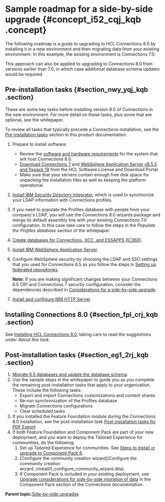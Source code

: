 # Sample roadmap for a side-by-side upgrade {#concept_i52_cqj_kqb .concept}

The following roadmap is a guide to upgrading to HCL Connections 8.0 by installing it in a new environment and then migrating data from your existing environment. In this example, the existing environment is Connections 7.0.

This approach can also be applied to upgrading to Connections 8.0 from versions earlier than 7.0, in which case additional database schema updates would be required.

## Pre-installation tasks {#section_nwy_yqj_kqb .section}

These are some key tasks before installing version 8.0 of Connections in the new environment. For more detail on these tasks, plus some that are optional, see the whitepaper.

To review all tasks that typically precede a Connections installation, see the [Pre-installation tasks](../install/c_preinstall_actions.md) section in this product documentation.

1.  Prepare to install software:
    -   Review the [software and hardware requirements](https://support.hcltechsw.com/csm?id=kb_article&sysparm_article=KB0073654) for the system that will host Connections 8.0.
    -   [Download Connections 7](https://id.hcltechsw.com/login/login.htm?fromURI=%2Fapp%2Fhclcust_licensedownloadportal_1%2Fexk8jshjulHatp2g8357%2Fsso%2Fsaml%3FSAMLRequest%3DhZJPb9swDMW%252FiqF7%252FBdeDSEJ4MYdFqAbirTboZdAkOlZnSxpItVk336yg23tJTsJIPnE93vgGsWkHW8DjeYAPwMgJedJG%252BRLY8OCN9wKVMiNmAA5Sf7Yfr7nZZpz5y1ZaTV7I7muEIjgSVnDkn23Yce8qauqa6qqqT%252FkVVt0Xb2ry%252BLu9rat7mKHJd%252FAY5zfsCiPIsQAe4MkDMVSXhar%252FGZVNk95wfOc5%252FUzS7rIoIygRTUSOeRZpvp0lJpAjnhKpZ0y4VwWKzIgHbWSYBB6ezLait5ZT0IfiwzOP5oXHF%252BC%252FiTIld%252Bbqr7JEG02g7JkZ6No9nGNWF6GuAzex3elJhfXKWLJR%252BslLMFv2CA0woz3EBNSr%252FC30v4JbF4WJvCP4F%252Bj3a%252BH%252B39wkQPtQCfhIR00nA2QdeCXCHChnUBrazJnkQ6AbvbEtusZgy%252BR%252Bu1%252F%252F1hnb8fXl7v5Enn33YONSL9moElciaNIi6Wi%252BtWwjPJg0IFUg4I%252BokaLp50HQRGffACWbS9L39%252Fn9jc%253D%26RelayState%3D%252Fflexnet%252Foperationsportal%252Flogon.do%253Fauthtype%253Dexternal%26SigAlg%3Dhttp%253A%252F%252Fwww.w3.org%252F2001%252F04%252Fxmldsig-more%2523rsa-sha256%26Signature%3DDNPQoGz%252Fo9n3YTnUzT7%252B1B5ugD4Y7S0ME1GdGwboxiHzprcyEyT5MSl5C6IXNG3LczWIwGyk%252FWt1EmDgsPjZmM7AjVil47YZqxhQiH8OJM71J7XY9qxoobIzN%252Bbe%252FHCNG2LRQJ9A4kmmS7aSnmr2Khasw3MTRJAM1mTct6M1STM88sYSmp1TTHJqJclgKQ3BVtq9jzTjmwH3ga5twmZs9PgL0BCnIN5OLcJpgOQiRxHf5J2ieJL2wbHqAtPry4uTNs2mcYfOa%252Fj4pwiPuRM4Z0DUa16nCkeBjurN4J2I5dCamf2hzBtxOhTmcD6uh5bg0w418Wtn5Fh3GIt0wieeoQ%253D%253D) and [WebSphere Application Server v8.5.5 and fixpack 19](https://id.hcltechsw.com/login/login.htm?fromURI=%2Fapp%2Fhclcust_licensedownloadportal_1%2Fexk8jshjulHatp2g8357%2Fsso%2Fsaml%3FSAMLRequest%3DhZJLb9swEIT%252FisC79XL9CGEbUKQaNZAWgZP20ItBUKuKKUWy3GXs%252FvtSMtqmF%252FdEYDjD3W%252FADYpBO14F6s0RfgRASi6DNsiniy0L3nArUCE3YgDkJPlT9fGBl2nOnbdkpdXsTeR2QiCCJ2UNSw7Nlp32VT6%252Ff1eXxbKp6tV8tc%252BL5v3doiiXd%252FvVsr5nyRfwGP1bFuMxhBjgYJCEoSjlZTHL17N88VwseV7yYvGVJU1kUEbQlOqJHPIsU23aS00gezyn0g6ZcC6LigxIJ60kGITWno22onXWk9CnIoPL9%252FUL9i9BfxDkym%252Fr%252BWKVIdpsBGVJbWNo3OMWsbyauAzex3OmBhfHKWLJ3noJU%252FFb1gmNMOI9xobUK%252FxRqt%252BFjcPCAP4J%252FGtc9%252FPx4S9c5EDb0Vl4SDsNFwNkHfipApxoB9DamsxZpCOgG3diu82IwadK%252Fe6%252Fb2yyt%252FbN9d98iryH5tFGpJ8j0CBu1FGkxaSodtZNVh4MOpCqU9BG1LjiufYgKOKTD8Cy3XXov%252F9z9ws%253D%26RelayState%3D%252Fflexnet%252Foperationsportal%252Flogon.do%253Fauthtype%253Dexternal%26SigAlg%3Dhttp%253A%252F%252Fwww.w3.org%252F2001%252F04%252Fxmldsig-more%2523rsa-sha256%26Signature%3DbJ1pScYTjj5jliAsmhCni%252BmgEdYA%252Bo44SEikRiIt1jasPQ6YRj6kDeWWCWhjkW%252F%252BhY7QkILPNlJqOKYVnux18Qbx%252FB6ObVV6As8z5VX%252BXXypjfXCXA3YOv3h0bcUKUuR2SQa8Uwi%252BA%252BwPyTF%252BblpBOJVRpNkx9I7zsXx%252FDCymrC8fhOblD8tUewmjyYB0hn53GCFDjeNZRIwlR%252FHbtzmuXWCRLP%252B6IvSdsxjs8vazf2yQ89tsDQbri0%252B7X6mkb0nw41l5bXYH%252BGSRJcHUfBbjyQxPA%252BTQsiu5v2gnkFjNHH%252BWU0hYp7zwAWF%252FSHhhYPb6AJzbbgVAS2dmTNmvCg5rQ%253D%253D) from the HCL Software License and Download Portal.
    -   Make sure that your servers contain enough free disk space for unpacking the installation files as well as keeping the platform operational.
2.  [Install IBM Security Directory Integrator](../install/t_prof_tdi_new_deploy.md), which is used to synchronize your LDAP information with Connections profiles.
3.  If you need to populate the Profiles database with people from your company's LDAP, you will use the Connections 8.0 wizards package and merge its default assembly line with your existing Connections 7.0 configuration. In this case take care to follow the steps in the *Populate the Profiles database* section of the whitepaper.
4.  [Create databases for Connections, XCC, and ESSAPPS \(IC360\)](../install/c_install_db_over.md).
5.  [Install IBM WebSphere Application Server](../install/t_install_was.md).
6.  Configure WebSphere security by choosing the LDAP and SSO settings that you used for Connections 6.5 as you follow the steps in [Setting up federated repositories](../install/t_inst_federated_repositories.md).

    **Note:** If you are making significant changes between your Connections 6.5 CR1 and Connections 7 security configuration, consider the dependencies described in [Considerations for a side-by-side upgrade](c_sbs_upgrade_considerations.md).

7.  [Install and configure IBM HTTP Server](../install/t_create_webserver1_node.md).

## Installing Connections 8.0 {#section_fpl_crj_kqb .section}

See [Installing HCL Connections 8.0](../install/t_install_cluster.md), taking care to read the suggestions under *About this task*.

## Post-installation tasks {#section_eg1_2rj_kqb .section}

1.  [Migrate 6.5 databases and update the database schema](t_sbs_migrate_data.md).
2.  Use the sample steps in the whitepaper to guide you as you complete the remaining post-installation tasks that apply to your organization. These include the following tasks:
    -   Export and import Connections customizations and content shares
    -   Re-run synchronization of the Profiles database
    -   Migrate Connections configurations
    -   Clear scheduled tasks
3.  If you installed the Feature Foundation module during the Connections 8.0 installation, see the post-installation task [Post-installation tasks for PDF Export](../install/install-guide-preparations.md).
4.  If both Feature Foundation and Component Pack are part of your new deployment, and you want to deploy the Tailored Experience for communities, do the following:
    1.  Set up Tailored Experience for communities. See [Steps to install or upgrade to Component Pack 8](../install/cp_install_services_tasks.md).
    2.  [Configure the community creation wizard](Configure the community creation
                            wizard../install/t_configure_community_wizard.dita).
    3.  If Component Pack is included in your existing deployment, see [Upgrade considerations for side-by-side migration of data](../install/cp_upgrade_considerations_for_side_by_side_migration.md) in the Component Pack section of the Connections documentation.

**Parent topic:**[Side-by-side upgrades](../migrate/c_sbs_upgrade_container.md)

